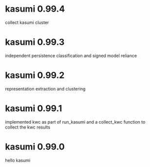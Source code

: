 # kasumi 0.99.4

collect kasumi cluster

# kasumi 0.99.3

independent persistence
classification and signed model reliance

# kasumi 0.99.2

representation extraction and clustering

# kasumi 0.99.1

implemented kwc as part of run_kasumi and a collect_kwc function to collect the kwc results

# kasumi 0.99.0

hello kasumi
